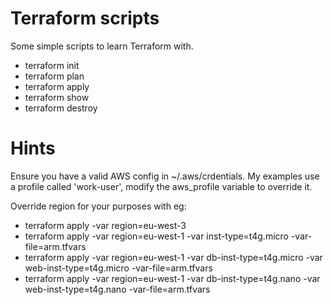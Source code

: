 # Terraform scripts

Some simple scripts to learn Terraform with.

- terraform init
- terraform plan
- terraform apply
- terraform show
- terraform destroy

# Hints

Ensure you have a valid AWS config in ~/.aws/crdentials. My examples use a profile called 'work-user', modify the aws_profile variable to override it.

Override region for your purposes with eg:
- terraform apply -var region=eu-west-3
- terraform apply -var region=eu-west-1 -var inst-type=t4g.micro -var-file=arm.tfvars 
- terraform apply -var region=eu-west-1 -var db-inst-type=t4g.micro -var web-inst-type=t4g.micro -var-file=arm.tfvars
- terraform apply -var region=eu-west-1 -var db-inst-type=t4g.nano -var web-inst-type=t4g.nano -var-file=arm.tfvars
